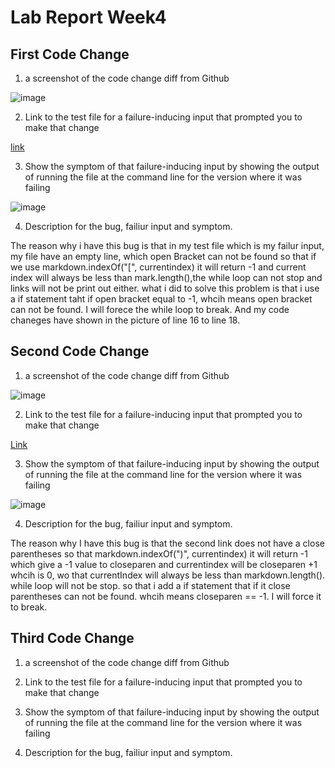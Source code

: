 # Lab Report Week4 #

## First Code Change
1. a screenshot of the code change diff from Github

![image](https://user-images.githubusercontent.com/97008935/165000464-0f15d2b5-562a-4f30-9e30-d4c0e06390cb.png)

2. Link to the test file for a failure-inducing input that prompted you to make that
change

[link](https://github.com/A17138501/markdown-parser/edit/main/test-file.md)

3. Show the symptom of that failure-inducing input by showing the output of
running the file at the command line for the version where it was failing


![image](https://user-images.githubusercontent.com/97008935/165002034-8f03252d-fba6-44f4-9e9e-9cb6b22924e1.png)

4. Description for the bug, failiur input and symptom.

The reason why i have this bug is that in my test file which is my failur input, my file have an empty line, which open Bracket can not be found so that if we use markdown.indexOf("[", currentindex) it will return -1 and current index will always be less than mark.length(),the while loop can not stop and links will not be print out either. what i did to solve this problem is that i use a if statement taht if open bracket equal to -1, whcih means open bracket can not be found. I will forece the while loop to break. And my code chaneges have shown in the picture of line 16 to line 18.


## Second Code Change

1. a screenshot of the code change diff from Github

![image](https://user-images.githubusercontent.com/97008935/165003293-0f3b8858-a558-4012-a65c-18cf98d2515a.png)

2. Link to the test file for a failure-inducing input that prompted you to make that
change

[Link](https://github.com/A17138501/markdown-parser/edit/main/test-file2.md)

3. Show the symptom of that failure-inducing input by showing the output of
running the file at the command line for the version where it was failing

![image](https://user-images.githubusercontent.com/97008935/165002980-79908127-3b05-40b8-8c06-7dc027a52b62.png)


4. Description for the bug, failiur input and symptom.

The reason why I have this bug is that the second link does not have a close parentheses so that markdown.indexOf(")", currentindex) it will return -1
which give a -1 value to closeparen and currentindex will be closeparen +1 whcih is 0, wo that currentIndex will always be less than markdown.length(). while loop will not be stop. so that i add a if statement that if it close parentheses can not be found. whcih means closeparen == -1. I will force it to break.

## Third Code Change

1. a screenshot of the code change diff from Github

2. Link to the test file for a failure-inducing input that prompted you to make that
change

3. Show the symptom of that failure-inducing input by showing the output of
running the file at the command line for the version where it was failing

4. Description for the bug, failiur input and symptom.


